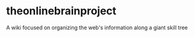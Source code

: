 # theonlinebrainproject
A wiki focused on organizing the web's information along a giant skill tree
